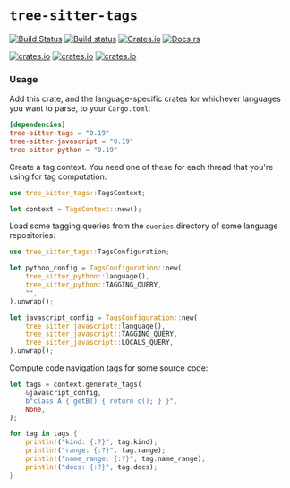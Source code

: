# `tree-sitter-tags`

[![Build Status](https://github.com/tree-sitter/tree-sitter/workflows/CI/badge.svg)](https://github.com/tree-sitter/tree-sitter/actions)
[![Build status](https://ci.appveyor.com/api/projects/status/vtmbd6i92e97l55w/branch/master?svg=true)](https://ci.appveyor.com/project/maxbrunsfeld/tree-sitter/branch/master)
[![Crates.io](https://img.shields.io/crates/v/tree-sitter-tags.svg)](https://crates.io/crates/tree-sitter-tags)
[![Docs.rs](https://docs.rs/tree-sitter-tags/badge.svg)](https://docs.rs/tree-sitter-tags)

[![crates.io](https://img.shields.io/crates/d/tree-sitter-tags.svg)](https://crates.io/crates/tree-sitter-tags)
[![crates.io](https://img.shields.io/crates/dr/tree-sitter-tags.svg)](https://crates.io/crates/tree-sitter-tags)
[![crates.io](https://img.shields.io/crates/dv/tree-sitter-tags.svg)](https://crates.io/crates/tree-sitter-tags)


### Usage

Add this crate, and the language-specific crates for whichever languages you want to parse, to your `Cargo.toml`:

```toml
[dependencies]
tree-sitter-tags = "0.19"
tree-sitter-javascript = "0.19"
tree-sitter-python = "0.19"
```

Create a tag context. You need one of these for each thread that you're using for tag computation:

```rust
use tree_sitter_tags::TagsContext;

let context = TagsContext::new();
```

Load some tagging queries from the `queries` directory of some language repositories:

```rust
use tree_sitter_tags::TagsConfiguration;

let python_config = TagsConfiguration::new(
    tree_sitter_python::language(),
    tree_sitter_python::TAGGING_QUERY,
    "",
).unwrap();

let javascript_config = TagsConfiguration::new(
    tree_sitter_javascript::language(),
    tree_sitter_javascript::TAGGING_QUERY,
    tree_sitter_javascript::LOCALS_QUERY,
).unwrap();
```

Compute code navigation tags for some source code:

```rust
let tags = context.generate_tags(
    &javascript_config,
    b"class A { getB() { return c(); } }",
    None,
);

for tag in tags {
    println!("kind: {:?}", tag.kind);
    println!("range: {:?}", tag.range);
    println!("name_range: {:?}", tag.name_range);
    println!("docs: {:?}", tag.docs);
}
```
